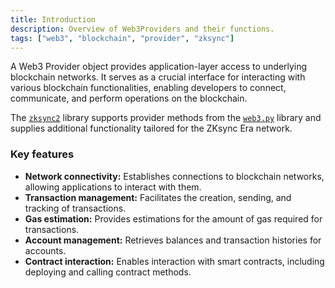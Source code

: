 ```yaml
---
title: Introduction
description: Overview of Web3Providers and their functions.
tags: ["web3", "blockchain", "provider", "zksync"]
---
```


A Web3 Provider object provides application-layer access to underlying blockchain networks. It serves as a crucial
interface for interacting with various blockchain functionalities, enabling developers to connect, communicate, and
perform operations on the blockchain.

The [`zksync2`](https://pypi.org/project/zksync2/) library supports provider methods from
the [`web3.py`](https://web3py.readthedocs.io/en/stable/providers.html) library and supplies additional functionality
tailored for the ZKsync Era network.

### Key features

- **Network connectivity:** Establishes connections to blockchain networks, allowing applications to interact with them.
- **Transaction management:** Facilitates the creation, sending, and tracking of transactions.
- **Gas estimation:** Provides estimations for the amount of gas required for transactions.
- **Account management:** Retrieves balances and transaction histories for accounts.
- **Contract interaction:** Enables interaction with smart contracts, including deploying and calling contract methods.
